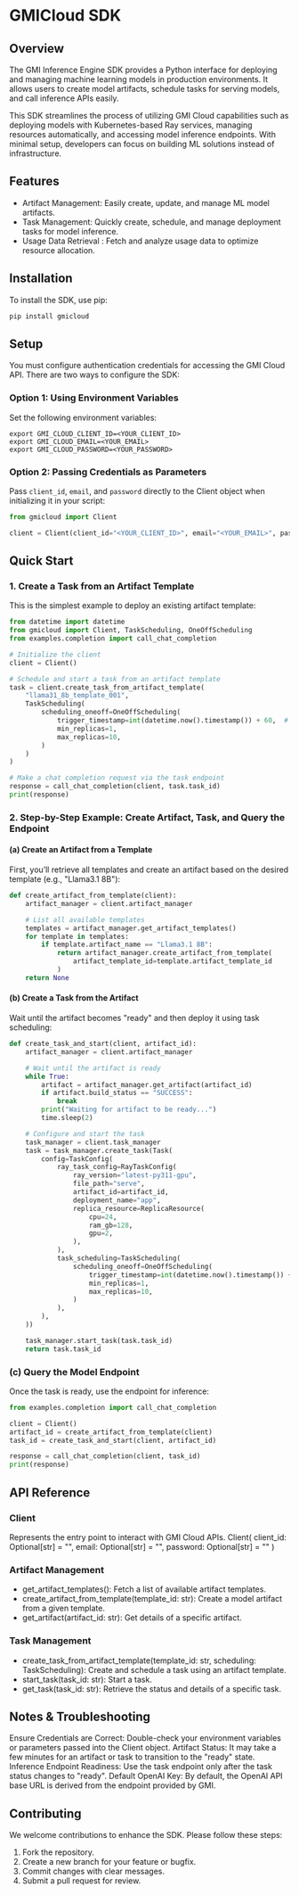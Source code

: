 # GMICloud SDK

## Overview

The GMI Inference Engine SDK provides a Python interface for deploying and managing machine learning models in
production environments. It allows users to create model artifacts, schedule tasks for serving models, and call
inference APIs easily.

This SDK streamlines the process of utilizing GMI Cloud capabilities such as deploying models with Kubernetes-based Ray
services, managing resources automatically, and accessing model inference endpoints. With minimal setup, developers can
focus on building ML solutions instead of infrastructure.

## Features

- Artifact Management: Easily create, update, and manage ML model artifacts.
- Task Management: Quickly create, schedule, and manage deployment tasks for model inference.
- Usage Data Retrieval : Fetch and analyze usage data to optimize resource allocation.

## Installation

To install the SDK, use pip:

```bash
pip install gmicloud
```

## Setup

You must configure authentication credentials for accessing the GMI Cloud API. There are two ways to configure the SDK:

### Option 1: Using Environment Variables

Set the following environment variables:

```shell
export GMI_CLOUD_CLIENT_ID=<YOUR_CLIENT_ID>
export GMI_CLOUD_EMAIL=<YOUR_EMAIL>
export GMI_CLOUD_PASSWORD=<YOUR_PASSWORD>
```

### Option 2: Passing Credentials as Parameters

Pass `client_id`, `email`, and `password` directly to the Client object when initializing it in your script:

```python
from gmicloud import Client

client = Client(client_id="<YOUR_CLIENT_ID>", email="<YOUR_EMAIL>", password="<YOUR_PASSWORD>")
```

## Quick Start

### 1. Create a Task from an Artifact Template

This is the simplest example to deploy an existing artifact template:

```python
from datetime import datetime
from gmicloud import Client, TaskScheduling, OneOffScheduling
from examples.completion import call_chat_completion

# Initialize the client
client = Client()

# Schedule and start a task from an artifact template
task = client.create_task_from_artifact_template(
    "llama31_8b_template_001",
    TaskScheduling(
        scheduling_oneoff=OneOffScheduling(
            trigger_timestamp=int(datetime.now().timestamp()) + 60,  # Delay by 1 min
            min_replicas=1,
            max_replicas=10,
        )
    )
)

# Make a chat completion request via the task endpoint
response = call_chat_completion(client, task.task_id)
print(response)
```

### 2. Step-by-Step Example: Create Artifact, Task, and Query the Endpoint

#### (a) Create an Artifact from a Template

First, you’ll retrieve all templates and create an artifact based on the desired template (e.g., "Llama3.1 8B"):

```python
def create_artifact_from_template(client):
    artifact_manager = client.artifact_manager

    # List all available templates
    templates = artifact_manager.get_artifact_templates()
    for template in templates:
        if template.artifact_name == "Llama3.1 8B":
            return artifact_manager.create_artifact_from_template(
                artifact_template_id=template.artifact_template_id
            )
    return None
```

#### (b) Create a Task from the Artifact

Wait until the artifact becomes "ready" and then deploy it using task scheduling:

```python
def create_task_and_start(client, artifact_id):
    artifact_manager = client.artifact_manager

    # Wait until the artifact is ready
    while True:
        artifact = artifact_manager.get_artifact(artifact_id)
        if artifact.build_status == "SUCCESS":
            break
        print("Waiting for artifact to be ready...")
        time.sleep(2)

    # Configure and start the task
    task_manager = client.task_manager
    task = task_manager.create_task(Task(
        config=TaskConfig(
            ray_task_config=RayTaskConfig(
                ray_version="latest-py311-gpu",
                file_path="serve",
                artifact_id=artifact_id,
                deployment_name="app",
                replica_resource=ReplicaResource(
                    cpu=24,
                    ram_gb=128,
                    gpu=2,
                ),
            ),
            task_scheduling=TaskScheduling(
                scheduling_oneoff=OneOffScheduling(
                    trigger_timestamp=int(datetime.now().timestamp()) + 60,
                    min_replicas=1,
                    max_replicas=10,
                )
            ),
        ),
    ))

    task_manager.start_task(task.task_id)
    return task.task_id
```

### (c) Query the Model Endpoint

Once the task is ready, use the endpoint for inference:

```python
from examples.completion import call_chat_completion

client = Client()
artifact_id = create_artifact_from_template(client)
task_id = create_task_and_start(client, artifact_id)

response = call_chat_completion(client, task_id)
print(response)
```

## API Reference

### Client

Represents the entry point to interact with GMI Cloud APIs.
Client(
client_id: Optional[str] = "",
email: Optional[str] = "",
password: Optional[str] = ""
)

### Artifact Management

* get_artifact_templates(): Fetch a list of available artifact templates.
* create_artifact_from_template(template_id: str): Create a model artifact from a given template.
* get_artifact(artifact_id: str): Get details of a specific artifact.

### Task Management

* create_task_from_artifact_template(template_id: str, scheduling: TaskScheduling): Create and schedule a task using an
  artifact template.
* start_task(task_id: str): Start a task.
* get_task(task_id: str): Retrieve the status and details of a specific task.

## Notes & Troubleshooting

Ensure Credentials are Correct: Double-check your environment variables or parameters passed into the Client object.
Artifact Status: It may take a few minutes for an artifact or task to transition to the "ready" state.
Inference Endpoint Readiness: Use the task endpoint only after the task status changes to "ready".
Default OpenAI Key: By default, the OpenAI API base URL is derived from the endpoint provided by GMI.

## Contributing

We welcome contributions to enhance the SDK. Please follow these steps:

1. Fork the repository.
2. Create a new branch for your feature or bugfix.
3. Commit changes with clear messages.
4. Submit a pull request for review.